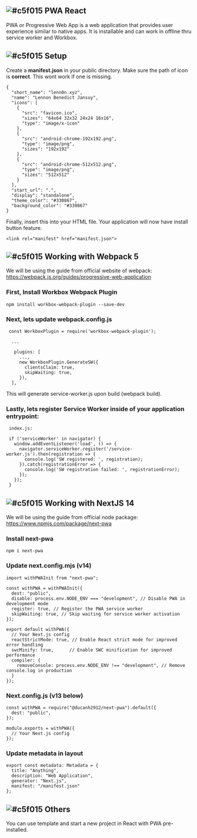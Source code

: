 ## ![#c5f015](https://placehold.co/15x15/c5f015/c5f015.png) PWA React
PWA or Progressive Web App is a web application that provides user experience similar to native apps. It is installable and can work in offline thru service worker and Workbox.

## ![#c5f015](https://placehold.co/15x15/c5f015/c5f015.png) Setup
Create a **manifest.json** in your public directory. Make sure the path of icon is **correct**. This wont work if one is missing.

    {
      "short_name": "lenn0n.xyz",
      "name": "Lennon Benedict Jansuy",
      "icons": [
        {
          "src": "favicon.ico",
          "sizes": "64x64 32x32 24x24 16x16",
          "type": "image/x-icon"
        },
        {
          "src": "android-chrome-192x192.png",
          "type": "image/png",
          "sizes": "192x192"
        },
        {
          "src": "android-chrome-512x512.png",
          "type": "image/png",
          "sizes": "512x512"
        }
      ],
      "start_url": ".",
      "display": "standalone",
      "theme_color": "#330867",
      "background_color": "#330867"
    }

Finally, insert this into your HTML file. Your application will now have install button feature.

    <link rel="manifest" href="manifest.json">

## ![#c5f015](https://placehold.co/15x15/c5f015/c5f015.png) Working with Webpack 5
We will be using the guide from official website of webpack: https://webpack.js.org/guides/progressive-web-application

### First, Install Workbox Webpack Plugin

    npm install workbox-webpack-plugin --save-dev

### Next, lets update webpack.config.js

     const WorkboxPlugin = require('workbox-webpack-plugin');
     
      ...
      
       plugins: [
         ...,
         new WorkboxPlugin.GenerateSW({
           clientsClaim: true,
           skipWaiting: true,
         }),
      ],

This will generate service-worker.js upon build (webpack build).

### Lastly, lets register Service Worker inside of your application entrypoint:
     index.js:
     
     if ('serviceWorker' in navigator) {
       window.addEventListener('load', () => {
         navigator.serviceWorker.register('/service-worker.js').then(registration => {
           console.log('SW registered: ', registration);
         }).catch(registrationError => {
           console.log('SW registration failed: ', registrationError);
         });
       });
     }



## ![#c5f015](https://placehold.co/15x15/c5f015/c5f015.png) Working with NextJS 14
We will be using the guide from official node package: https://www.npmjs.com/package/next-pwa

### Install next-pwa

    npm i next-pwa

### Update next.config.mjs (v14)

    import withPWAInit from "next-pwa";
    
    const withPWA = withPWAInit({
      dest: "public",
      disable: process.env.NODE_ENV === "development", // Disable PWA in development mode
      register: true, // Register the PWA service worker
      skipWaiting: true, // Skip waiting for service worker activation
    });
    
    export default withPWA({
      // Your Next.js config
      reactStrictMode: true, // Enable React strict mode for improved error handling
      swcMinify: true,      // Enable SWC minification for improved performance
      compiler: {
        removeConsole: process.env.NODE_ENV !== "development", // Remove console.log in production
      }
    });

### Next.config.js (v13 below)

    const withPWA = require("@ducanh2912/next-pwa").default({
      dest: "public",
    });
    
    module.exports = withPWA({
      // Your Next.js config
    });

### Update metadata in layout

    export const metadata: Metadata = {
      title: "Anything",
      description: "Web Application",
      generator: "Next.js",
      manifest: "/manifest.json"
    };

## ![#c5f015](https://placehold.co/15x15/c5f015/c5f015.png) Others
You can use template and start a new project in React with PWA pre-installed.
